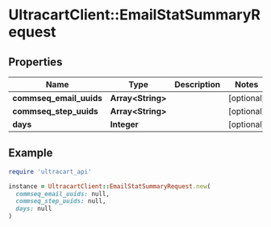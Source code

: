 # UltracartClient::EmailStatSummaryRequest

## Properties

| Name | Type | Description | Notes |
| ---- | ---- | ----------- | ----- |
| **commseq_email_uuids** | **Array&lt;String&gt;** |  | [optional] |
| **commseq_step_uuids** | **Array&lt;String&gt;** |  | [optional] |
| **days** | **Integer** |  | [optional] |

## Example

```ruby
require 'ultracart_api'

instance = UltracartClient::EmailStatSummaryRequest.new(
  commseq_email_uuids: null,
  commseq_step_uuids: null,
  days: null
)
```

